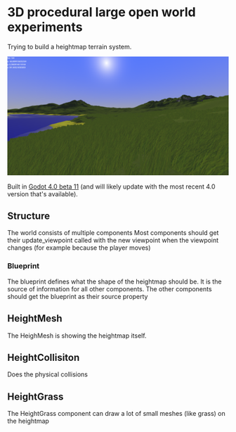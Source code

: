 # 3D procedural large open world experiments

Trying to build a heightmap terrain system.

![screenshot of heightmap terrain with a texture, some transparent water and some grass meshes](s6_world.png)

Built in [Godot 4.0 beta 11](https://godotengine.org/article/dev-snapshot-godot-4-0-beta-11#downloads) (and will likely update with the most recent 4.0 version that's available).

## Structure

The world consists of multiple components
Most components should get their update_viewpoint called with the new viewpoint when the viewpoint changes (for example because the player moves)

### Blueprint

The blueprint defines what the shape of the heightmap should be. It is the source of information for all other components.
The other components should get the blueprint as their source property

## HeightMesh

The HeighMesh is showing the heightmap itself.

## HeightCollisiton

Does the physical collisions

## HeightGrass

The HeightGrass component can draw a lot of small meshes (like grass) on the heightmap
